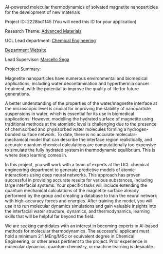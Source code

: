 AI-powered molecular thermodynamics of solvated magnetite nanoparticles for the development of new materials

Project ID: 2228bd1145
(You will need this ID for your application)

Research Theme: [Advanced Materials](../themes/advanced-materials.md)

UCL Lead department: [Chemical Engineering](../departments/chemical-engineering.md)

[Department Website](https://www.ucl.ac.uk/chemical-engineering)

Lead Supervisor: [Marcello Sega](https://iris.ucl.ac.uk/iris/browse/profile?upi=MSEGA82)

Project Summary:

Magnetite nanoparticles have numerous environmental and biomedical applications, including water decontamination and hyperthermia cancer treatment, with the potential to improve the quality of life for future generations. 
 
 A better understanding of the properties of the water/magnetite interface at the microscopic level is crucial for improving the stability of nanoparticle suspensions in water, which is essential for its use in biomedical applications. However, modelling the hydrated surface of magnetite using traditional methods at the atomistic level is challenging due to the presence of chemisorbed and physisorbed water molecules forming a hydrogen-bonded surface network. To date, there is no accurate molecular-mechanical model that can describe the interface region realistically, and accurate quantum chemical calculations are computationally too expensive to simulate the fully hydrated system in thermodynamic equilibrium. This is where deep learning comes in. 
  
 In this project, you will work with a team of experts at the UCL chemical engineering department to generate predictive models of atomic interactions using deep neural networks. This approach has proven successful in providing accurate results for various substances, including large interfacial systems. Your specific tasks will include extending the quantum mechanical calculations of the magnetite surface already performed by the group and creating a database to train the neural network with high-accuracy forces and energies. After training the model, you will use it to run molecular dynamics simulations and gain valuable insights into the interfacial water structure, dynamics, and thermodynamics, learning skills that will be helpful far beyond the field.
 
 We are seeking candidates with an interest in becoming experts in AI-based methods for molecular thermodynamics. The successful applicant must hold a minimum 2:1 MEng/MSc or equivalent degree in Chemical Engineering, or other areas pertinent to the project. Prior experience in molecular dynamics, quantum chemistry, or machine learning is desirable.
